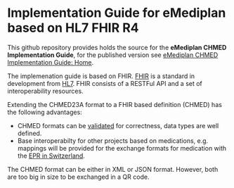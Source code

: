 # Implementation Guide for eMediplan based on HL7 FHIR R4

This github repository provides holds the source for the **eMediplan CHMED Implementation Guide**, for the published version see 
[eMediplan CHMED Implementation Guide: Home](http://chmed.emediplan.ch/).

The implemenation guide is based on FHIR. [FHIR](http://www.hl7.org/fhir) is a standard in development from [HL7](http://www.hl7.org/). FHIR consists of a RESTFul API and a set of interoperability resources. 

Extending the CHMED23A format to a FHIR based definition (CHMED) has the following advantages:
* CHMED formats can be [validated](http://build.fhir.org/validation.html) for correctness, data types are well defined. 
* Base interoperabilty for other projects based on medications, e.g. mappings will be provided for the exchange formats for medication with the [EPR in Switzerland](http://e-health-wiki.ch/index.php/Ehscda:CDA-CH-EMED_(specification)).

The CHMED format can be either in XML or JSON format. However, both are too big in size to be exchanged in a QR code. 
